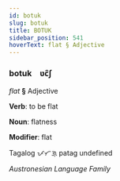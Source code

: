 ```yaml
---
id: botuk
slug: botuk
title: BOTUK
sidebar_position: 541
hoverText: flat § Adjective
---
```


### botuk&emsp;<span kind="abugida">ʋc̑ʃ</span>

*flat* **§** Adjective

**Verb**: to be flat

**Noun**: flatness

**Modifier**: flat

Tagalog ᜉᜆᜄ᜔ patag undefined

*Austronesian Language Family*